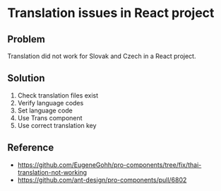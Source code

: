 # Translation issues in React project

## Problem

Translation did not work for Slovak and Czech in a React project.

## Solution

1. Check translation files exist
2. Verify language codes
3. Set language code
4. Use Trans component
5. Use correct translation key

## Reference

- <https://github.com/EugeneGohh/pro-components/tree/fix/thai-translation-not-working>
- <https://github.com/ant-design/pro-components/pull/6802>
